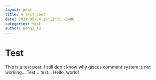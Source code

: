 ```yaml
---
layout: post
title: A test post
date: 2024-05-24 16:13:31 -0400
categories: test
author: Hanqi Xu
---
```

# Test
This is a test post. 
I still don't know why giscus comment system is not working... 
Test... test...
Hello, world! 
